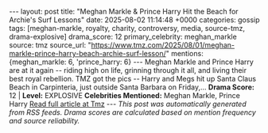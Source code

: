 --- layout: post title: "Meghan Markle & Prince Harry Hit the Beach for Archie's Surf Lessons" date: 2025-08-02 11:14:48 +0000 categories: gossip tags: [meghan-markle, royalty, charity, controversy, media, source-tmz, drama-explosive] drama_score: 12 primary_celebrity: meghan_markle source: tmz source_url: "https://www.tmz.com/2025/08/01/meghan-markle-prince-harry-beach-archie-surf-lesson/" mentions: {meghan_markle: 6, 'prince_harry: 6} --- Meghan Markle and Prince Harry are at it again -- riding high on life, grinning through it all, and living their best royal rebellion. TMZ got the pics -- Harry and Megs hit up Santa Claus Beach in Carpinteria, just outside Santa Barbara on Friday,… **Drama Score:** 12 | **Level:** EXPLOSIVE **Celebrities Mentioned:** Meghan Markle, Prince Harry [Read full article at Tmz](https://www.tmz.com/2025/08/01/meghan-markle-prince-harry-beach-archie-surf-lesson/) --- *This post was automatically generated from RSS feeds. Drama scores are calculated based on mention frequency and source reliability.*